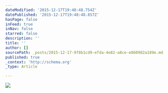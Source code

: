 ```yaml
---
dateModified: '2015-12-17T19:48:48.754Z'
datePublished: '2015-12-17T19:48:48.857Z'
hasPage: false
inFeed: true
inNav: false
starred: false
description: ''
title: ''
author: []
sourcePath: _posts/2015-12-17-9f8b1cd9-efda-4e82-a8ce-e860982a189e.md
published: true
_context: 'http://schema.org'
_type: Article

---
```

![](https://the-grid-user-content.s3-us-west-2.amazonaws.com/93e0696a-fe8b-4b8e-85ea-17ab58f38f80.jpg)